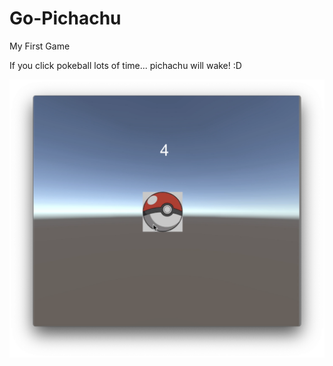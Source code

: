 # Go-Pichachu
My First Game

If you click pokeball lots of time... pichachu will wake! :D  

![](shot1.png)
